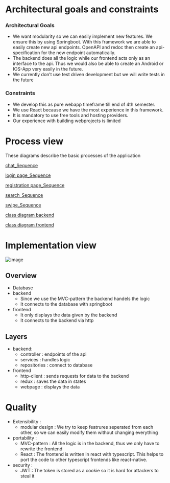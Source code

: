 # Architectural goals and constraints
### Architectural Goals
- We want modularity so we can easily implement new features. We ensure this by using Springboot. With this framework we are able to easily create new api endpoints. OpenAPI and redoc then create an api-     specification for the new endpoint automatically.
- The backend does all the logic while our frontend acts only as an interface to the api. Thus we would also be able to create an Android or IOS-App very easily in the future. 
- We currently don’t use test driven development but we will write tests in the future 

### Constraints
- We develop this as pure webapp timeframe till end of 4th semester.
- We use React because we have the most experience in this framework.
- It is mandatory to use free tools and hosting providers. 
- Our experience with building webprojects is limited
# Process view
These diagrams describe the basic processes of the application

[chat_Sequence](https://github.com/dhbw-ka-tinf22b5-dinder/Dinder-SRS/tree/main/Diagramme/Sequenzdiagramme/ChatDinder.png)

[login page_Sequence](https://github.com/dhbw-ka-tinf22b5-dinder/Dinder-SRS/tree/main/Diagramme/Sequenzdiagramme/loginPageSource.png)

[registration page_Sequence](https://github.com/dhbw-ka-tinf22b5-dinder/Dinder-SRS/tree/main/Diagramme/Sequenzdiagramme/registrationPage.png)

[search_Sequence](https://github.com/dhbw-ka-tinf22b5-dinder/Dinder-SRS/tree/main/Diagramme/Sequenzdiagramme/search.png)

[swipe_Sequence](https://github.com/dhbw-ka-tinf22b5-dinder/Dinder-SRS/tree/main/Diagramme/Sequenzdiagramme/swipe.png)

[class diagram backend](https://github.com/dhbw-ka-tinf22b5-dinder/Dinder-SRS/blob/main/Diagramme/Klassendiagramme/Backend.png)

[class diagram frontend](https://github.com/dhbw-ka-tinf22b5-dinder/Dinder-SRS/blob/main/Diagramme/Klassendiagramme/Frontend.png)
# Implementation view
![image](https://github.com/dhbw-ka-tinf22b5-dinder/Dinder-SRS/assets/48451580/b49f882a-7556-48c9-b144-38b4665f6243)
## Overview
- Database
- backend
    - Since we use the MVC-pattern the backend handels the logic
    - It connects to the database with springboot
- frontend
    - It only displays the data given by the backend
    - It connects to the backend via http
## Layers
- backend:
  - controller : endpoints of the api
  - services : handles logic
  - repositories : connect to database
- frontend
  - http-client : sends requests for data to the backend
  - redux : saves the data in states
  - webpage : displays the data
# Quality
- Extensibility : 
    - modular design : We try to keep featrures seperated from each other, so we can easily modify them without changing everything
- portability : 
    - MVC-pattern : All the logic is in the backend, thus we only have to rewrite the frontend
    - React : The frontend is written in react with typescript. This helps to port the code to other typescript frontends like react-native.
- security :
    - JWT : The token is stored as a cookie so it is hard for attackers to steal it
